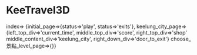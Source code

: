 # KeeTravel3D

index=> {initial_page=>{status=>'play', status=>'exits'}, 
		 keelung_city_page=>{left_top_div=>'current_time', middle_top_div=>'score', right_top_div=>'shop'
							 middle_content_div=>'keelung_city', right_down_div=>'door_to_exit'}
		 choose_景點_level_page=>{}}

